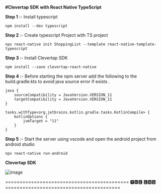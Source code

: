 **#Clevertap SDK with React Native TypeScript**

**Step 1** :- Install typescript

``` npm install --dev typescript ```

**Step 2** :- Create typescript Project with TS project 

``` npx react-native init ShoppingList --template react-native-template-typescript ```

**Step 3** :- Install Clevertap SDK 

``` npm install --save clevertap-react-native ```

**Step 4** :- Before starting the npm server add the following to the build.gradle.kts to avoid java source error if exists . 

```
java {
    sourceCompatibility = JavaVersion.VERSION_11
    targetCompatibility = JavaVersion.VERSION_11
}

tasks.withType<org.jetbrains.kotlin.gradle.tasks.KotlinCompile> {
    kotlinOptions {
        jvmTarget = "11"
    }
}
```


**Step 5** :- Start the server using vscode and open the android project from android studio 

``` npx react-native run-android ```

**Clevertap SDK**

![image](https://user-images.githubusercontent.com/100521132/170477237-dee9deff-4689-4ccc-aff6-dfe019f6f242.png)

===========================================  🆃🅷🅴 🅴🅽🅳  ========================================


